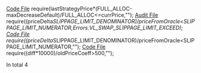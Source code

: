 [Code File](../repos/2021-06-idle-finance/idle-tranches/contracts/IdleCDO.sol#L569)
require(lastStrategyPrice*(FULL_ALLOC-maxDecreaseDefault)/FULL_ALLOC<=currPrice,"");
[Audit File](../auditsDownloads/2022-03-fuji-protocol.md#L1316)
require((priceDelta*SLIPPAGE_LIMIT_DENOMINATOR)/priceFromOracle<SLIPPAGE_LIMIT_NUMERATOR,Errors.VL_SWAP_SLIPPAGE_LIMIT_EXCEED);
[Code File](../repos/2022-03-fuji-protocol/fuji-protocol/contracts/F2Fliquidator.sol#L471)
require((priceDelta*SLIPPAGE_LIMIT_DENOMINATOR)/priceFromOracle<SLIPPAGE_LIMIT_NUMERATOR,"");
[Code File](../repos/2020-07-mstable-1.1/mStable-contracts/contracts/governance/staking/StakedTokenBPT.sol#L211)
require((diff*10000)/oldPriceCoeff>500,"");

In total 4